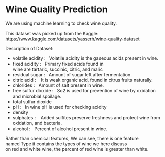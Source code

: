 # Wine Quality Prediction
We are using machine learning to check wine quality.

This dataset was picked up from the Kaggle: https://www.kaggle.com/datasets/yasserh/wine-quality-dataset

Description of Dataset:

* volatile acidity :   Volatile acidity is the gaseous acids present in wine.
* fixed acidity :   Primary fixed acids found in wine are tartaric, succinic, citric, and malic
* residual sugar :   Amount of sugar left after fermentation.
* citric acid :    It is weak organic acid, found in citrus fruits naturally.
* chlorides :   Amount of salt present in wine.
* free sulfur dioxide :   So2 is used for prevention of wine by oxidation and microbial spoilage.
* total sulfur dioxide 
* pH :   In wine pH is used for checking acidity
* density 
* sulphates :    Added sulfites preserve freshness and protect wine from oxidation, and bacteria.
* alcohol :   Percent of alcohol present in wine.

Rather than chemical features, We can see, there is one feature named Type it contains the types of wine we here discuss on red and white wine, the percent of red wine is greater than white.
